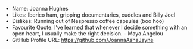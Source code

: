 - Name: Joanna Hughes 
- Likes: Iberico ham, gripping documentaries, cuddles and Billy Joel
- Dislikes: Running out of Nespresso coffee capsules (boo hoo)
- Favourite Quote: I’ve learned that whenever I decide something with an open heart, I usually make the right decision. - Maya Angelou
- GitHub Profile URL: https://github.com/JoannaAshaJayne